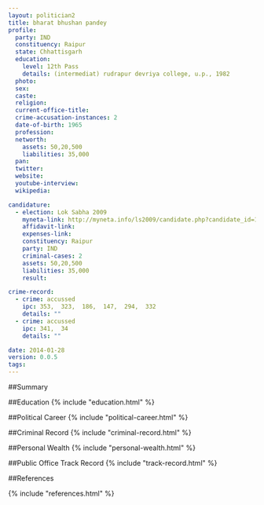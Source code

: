 ```yaml
---
layout: politician2
title: bharat bhushan pandey
profile: 
  party: IND
  constituency: Raipur
  state: Chhattisgarh
  education: 
    level: 12th Pass
    details: (intermediat) rudrapur devriya college, u.p., 1982
  photo: 
  sex: 
  caste: 
  religion: 
  current-office-title: 
  crime-accusation-instances: 2
  date-of-birth: 1965
  profession: 
  networth: 
    assets: 50,20,500
    liabilities: 35,000
  pan: 
  twitter: 
  website: 
  youtube-interview: 
  wikipedia: 

candidature: 
  - election: Lok Sabha 2009
    myneta-link: http://myneta.info/ls2009/candidate.php?candidate_id=114
    affidavit-link: 
    expenses-link: 
    constituency: Raipur 
    party: IND
    criminal-cases: 2
    assets: 50,20,500
    liabilities: 35,000
    result:  

crime-record: 
  - crime: accussed
    ipc: 353,  323,  186,  147,  294,  332
    details: "" 
  - crime: accussed
    ipc: 341,  34
    details: "" 

date: 2014-01-28
version: 0.0.5
tags: 
---
```

##Summary


##Education
{% include "education.html" %}


##Political Career
{% include "political-career.html" %}


##Criminal Record
{% include "criminal-record.html" %}


##Personal Wealth
{% include "personal-wealth.html" %}


##Public Office Track Record
{% include "track-record.html" %}


##References


{% include "references.html" %}